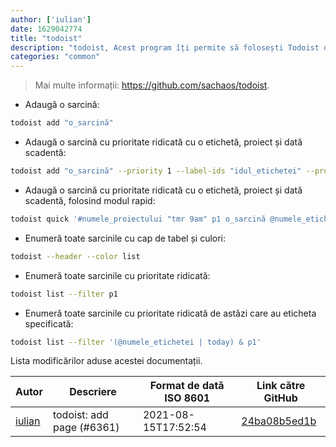 ```yaml
---
author: ['iulian']
date: 1629042774
title: "todoist"
description: "todoist, Acest program îți permite să folosești Todoist din linia de comandă."
categories: "common"
---
```

> Mai multe informații: <https://github.com/sachaos/todoist>.

- Adaugă o sarcină:

```bash
todoist add "o_sarcină"
```

- Adaugă o sarcină cu prioritate ridicată cu o etichetă, proiect și dată scadentă:

```bash
todoist add "o_sarcină" --priority 1 --label-ids "idul_etichetei" --project-name "numele_proiectului" --date "tmr 9am"
```

- Adaugă o sarcină cu prioritate ridicată cu o etichetă, proiect și dată scadentă, folosind modul rapid:

```bash
todoist quick '#numele_proiectului "tmr 9am" p1 o_sarcină @numele_etichetei'
```

- Enumeră toate sarcinile cu cap de tabel și culori:

```bash
todoist --header --color list
```

- Enumeră toate sarcinile cu prioritate ridicată:

```bash
todoist list --filter p1
```

- Enumeră toate sarcinile cu prioritate ridicată de astăzi care au eticheta specificată:

```bash
todoist list --filter '(@numele_etichetei | today) & p1'
```
Lista modificărilor aduse acestei documentații.


Autor | Descriere | Format de dată ISO 8601 | Link către GitHub
------|-----|-----|-----
[iulian](mailto:iulian.dita@gmail.com) | todoist: add page (#6361) | 2021-08-15T17:52:54 | [24ba08b5ed1b](https://github.com/tldr-pages/tldr/commit/24ba08b5ed1b4e56a916319f3e2292c31f569885)

